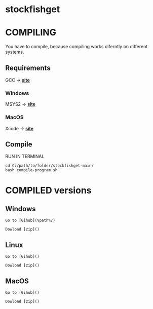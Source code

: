 # stockfishget
    
# COMPILING

You have to compile, because compiling works diferntly on different systems.

## Requirements

GCC -> [__site__](https://gcc.gnu.org/)

### Windows

MSYS2 -> [__site__](https://www.msys2.org/)

### MacOS

Xcode -> [__site__](https://developer.apple.com/xcode/)

## Compile

RUN IN TERMINAL

```
cd C:/path/to/folder/stockfishget-main/
bash compile-program.sh
```

# COMPILED versions

## Windows

    Go to [Gihub](%path%/)

    Dowload [zip]()

## Linux

    Go to [Gihub]()

    Dowload [zip]()

## MacOS

    Go to [Gihub]()

    Dowload [zip]()

